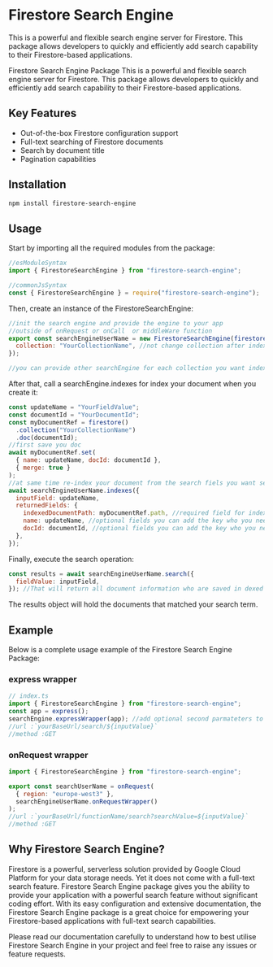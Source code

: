 # Firestore Search Engine

This is a powerful and flexible search engine server for Firestore. This package allows developers to quickly and efficiently add search capability to their Firestore-based applications.

Firestore Search Engine Package
This is a powerful and flexible search engine server for Firestore. This package allows developers to quickly and efficiently add search capability to their Firestore-based applications.

## Key Features

- Out-of-the-box Firestore configuration support
- Full-text searching of Firestore documents
- Search by document title
- Pagination capabilities

## Installation

```bash
npm install firestore-search-engine
```

## Usage

Start by importing all the required modules from the package:

```javascript
//esModuleSyntax
import { FirestoreSearchEngine } from "firestore-search-engine";

//commonJsSyntax
const { FirestoreSearchEngine } = require("firestore-search-engine");
```

Then, create an instance of the FirestoreSearchEngine:

```javascript
//init the search engine and provide the engine to your app
//outside of onRequest or onCall  or middleWare function
export const searchEngineUserName = new FirestoreSearchEngine(firestore(), {
  collection: "YourCollectionName", //not change collection after indexing or re-indexe all
});

//you can provide other searchEngine for each collection you want indexing with another collectionValue
```

After that, call a searchEngine.indexes for index your document when you create it:

```javascript
const updateName = "YourFieldValue";
const documentId = "YourDocumentId";
const myDocumentRef = firestore()
  .collection("YourCollectionName")
  .doc(documentId);
//first save you doc
await myDocumentRef.set(
  { name: updateName, docId: documentId },
  { merge: true }
);
//at same time re-index your document from the search fiels you want search in the inputField
await searchEngineUserName.indexes({
  inputField: updateName,
  returnedFields: {
    indexedDocumentPath: myDocumentRef.path, //required field for index only 1 time each document
    name: updateName, //optional fields you can add the key who you need to be returned in the search result
    docId: documentId, //optional fields you can add the key who you need to be returned in the search result
  },
});
```

Finally, execute the search operation:

```javascript
const results = await searchEngineUserName.search({
  fieldValue: inputField,
}); //That will return all document information who are saved in dexed values
```

The results object will hold the documents that matched your search term.

## Example

Below is a complete usage example of the Firestore Search Engine Package:

### express wrapper

```javascript
// index.ts
import { FirestoreSearchEngine } from "firestore-search-engine";
const app = express();
searchEngine.expressWrapper(app); //add optional second parmateters to change the default path "/search" to your custom path
//url :`yourBaseUrl/search/${inputValue}`
//method :GET
```

### onRequest wrapper

```javascript
import { FirestoreSearchEngine } from "firestore-search-engine";

export const searchUserName = onRequest(
  { region: "europe-west3" },
  searchEngineUserName.onRequestWrapper()
);
//url :`yourBaseUrl/functionName/search?searchValue=${inputValue}`
//method :GET
```

## Why Firestore Search Engine?

Firestore is a powerful, serverless solution provided by Google Cloud Platform for your data storage needs. Yet it does not come with a full-text search feature. Firestore Search Engine package gives you the ability to provide your application with a powerful search feature without significant coding effort. With its easy configuration and extensive documentation, the Firestore Search Engine package is a great choice for empowering your Firestore-based applications with full-text search capabilities.

Please read our documentation carefully to understand how to best utilise Firestore Search Engine in your project and feel free to raise any issues or feature requests.
